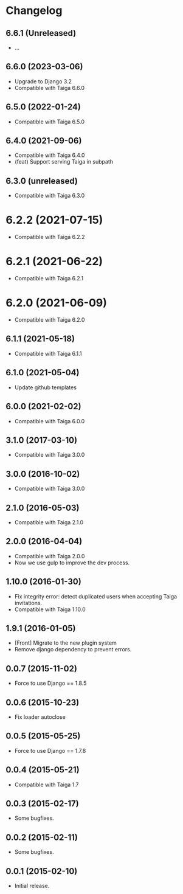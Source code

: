 # Changelog #

## 6.6.1 (Unreleased)

- ...

## 6.6.0 (2023-03-06)

- Upgrade to Django 3.2
- Compatible with Taiga 6.6.0

## 6.5.0 (2022-01-24)

- Compatible with Taiga 6.5.0

## 6.4.0 (2021-09-06)

- Compatible with Taiga 6.4.0
- (feat) Support serving Taiga in subpath

## 6.3.0 (unreleased)

- Compatible with Taiga 6.3.0

# 6.2.2 (2021-07-15)

- Compatible with Taiga 6.2.2

# 6.2.1 (2021-06-22)

- Compatible with Taiga 6.2.1

# 6.2.0 (2021-06-09)

- Compatible with Taiga 6.2.0

## 6.1.1 (2021-05-18)

- Compatible with Taiga 6.1.1

## 6.1.0 (2021-05-04)

- Update github templates

## 6.0.0 (2021-02-02)

- Compatible with Taiga 6.0.0

## 3.1.0 (2017-03-10)
- Compatible with Taiga 3.0.0


## 3.0.0 (2016-10-02)
- Compatible with Taiga 3.0.0


## 2.1.0 (2016-05-03)
- Compatible with Taiga 2.1.0


## 2.0.0 (2016-04-04)
- Compatible with Taiga 2.0.0
- Now we use gulp to improve the dev process.


## 1.10.0 (2016-01-30)
- Fix integrity error: detect duplicated users when accepting
  Taiga invitations.
- Compatible with Taiga 1.10.0


## 1.9.1 (2016-01-05)
- [Front] Migrate to the new plugin system
- Remove django dependency to prevent errors.


## 0.0.7 (2015-11-02)
- Force to use Django == 1.8.5


## 0.0.6 (2015-10-23)
- Fix loader autoclose


## 0.0.5 (2015-05-25)
- Force to use Django == 1.7.8


## 0.0.4 (2015-05-21)
- Compatible with Taiga 1.7


## 0.0.3 (2015-02-17)
- Some bugfixes.


## 0.0.2 (2015-02-11)
- Some bugfixes.


## 0.0.1 (2015-02-10)
- Initial release.
